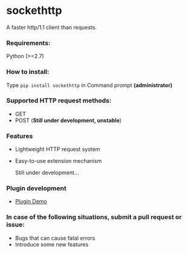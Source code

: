 # sockethttp
 A faster http/1.1 client than requests.

### Requirements:

 Python (>=2.7)

### How to install:

 Type `pip install sockethttp` in Command prompt __(administrator)__

### Supported HTTP request methods: 

 - GET
 - POST (__Still under development, unstable__)

### Features

 - Lightweight HTTP request system
 - Easy-to-use extension mechanism
 

    Still under development... 

### Plugin development

 - [Plugin Demo](https://github.com/fred913/sockethttp-ext-demo/)
 
 ### In case of the following situations, submit a pull request or issue:
 - Bugs that can cause fatal errors
 - Introduce some new features

